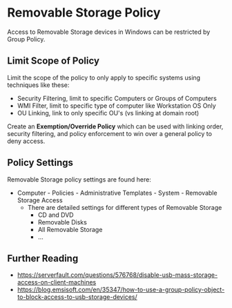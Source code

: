# Removable Storage Policy

Access to Removable Storage devices in Windows can be restricted by Group Policy.

## Limit Scope of Policy

Limit the scope of the policy to only apply to specific systems using techniques like these:

* Security Filtering, limit to specific Computers or Groups of Computers
* WMI Filter, limit to specific type of computer like Workstation OS Only
* OU Linking, link to only specific OU's (vs linking at domain root)

Create an **Exemption/Override Policy** which can be used with linking order, security filtering, and policy enforcement to win over a general policy to deny access.

## Policy Settings

Removable Storage policy settings are found here:

* Computer - Policies - Administrative Templates - System - Removable Storage Access
  * There are detailed settings for different types of Removable Storage
    * CD and DVD
    * Removable Disks
    * All Removable Storage
    * ...

## Further Reading

* https://serverfault.com/questions/576768/disable-usb-mass-storage-access-on-client-machines
* https://blog.emsisoft.com/en/35347/how-to-use-a-group-policy-object-to-block-access-to-usb-storage-devices/

